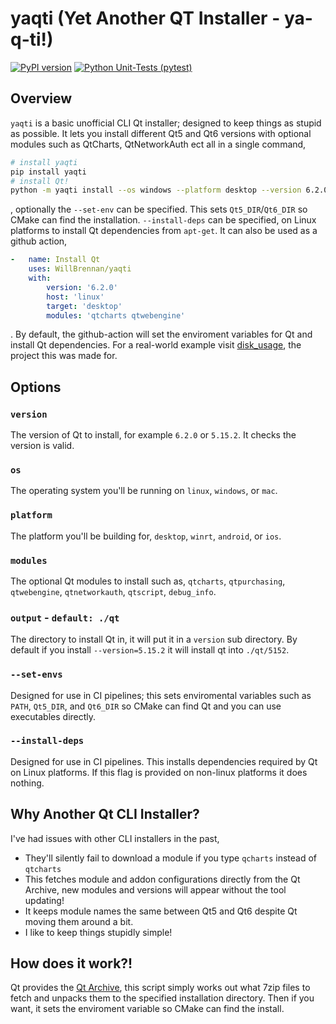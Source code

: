 # yaqti (Yet Another QT Installer - ya-q-ti!)
[![PyPI version](https://badge.fury.io/py/yaqti.svg)](https://badge.fury.io/py/yaqti)
[![Python Unit-Tests (pytest)](https://github.com/WillBrennan/yaqti/actions/workflows/unit_tests.yml/badge.svg)](https://github.com/WillBrennan/yaqti/actions/workflows/unit_tests.yml)
## Overview
`yaqti` is a basic unofficial CLI Qt installer; designed to keep things as stupid as possible. It lets you install different Qt5 and Qt6 versions with optional modules such as QtCharts, QtNetworkAuth ect all in a single command,

```bash
# install yaqti
pip install yaqti
# install Qt! 
python -m yaqti install --os windows --platform desktop --version 6.2.0 --modules qtcharts qtquick3d
```
, optionally the `--set-env` can be specified. This sets `Qt5_DIR`/`Qt6_DIR` so CMake can find the installation. `--install-deps` can be specified, on Linux platforms to install Qt dependencies from `apt-get`.
It can also be used as a github action,

```yml
-   name: Install Qt
    uses: WillBrennan/yaqti
    with:
        version: '6.2.0'
        host: 'linux'
        target: 'desktop'
        modules: 'qtcharts qtwebengine'
```
. By default, the github-action will set the enviroment variables for Qt and install Qt dependencies. For a real-world example visit [disk_usage](https://github.com/WillBrennan/disk_usage), the project this was made for. 

## Options
### `version`
The version of Qt to install, for example `6.2.0` or `5.15.2`. It checks the version is valid. 

### `os`
The operating system you'll be running on `linux`, `windows`, or `mac`.

### `platform`
The platform you'll be building for, `desktop`, `winrt`, `android`, or `ios`. 

### `modules`
The optional Qt modules to install such as, `qtcharts`, `qtpurchasing`, `qtwebengine`, `qtnetworkauth`, `qtscript`, `debug_info`.

### `output` - `default: ./qt`
The directory to install Qt in, it will put it in a `version` sub directory. By default if you install `--version=5.15.2` it will install qt into `./qt/5152`.

### `--set-envs`
Designed for use in CI pipelines; this sets enviromental variables such as `PATH`, `Qt5_DIR`, and `Qt6_DIR` so CMake can find Qt and you can use executables directly.

### `--install-deps`
Designed for use in CI pipelines. This installs dependencies required by Qt on Linux platforms. If this flag is provided on non-linux platforms it does nothing.

## Why Another Qt CLI Installer? 
I've had issues with other CLI installers in the past,

- They'll silently fail to download a module if you type `qcharts` instead of `qtcharts`
- This fetches module and addon configurations directly from the Qt Archive, new modules and versions will appear without the tool updating!
- It keeps module names the same between Qt5 and Qt6 despite Qt moving them around a bit.
- I like to keep things stupidly simple!

## How does it work?!
Qt provides the [Qt Archive](https://download.qt.io/online/qtsdkrepository), this script simply works out what 7zip files to fetch and unpacks them to the specified installation directory. Then if you want, it sets the enviroment variable so CMake can find the install.

